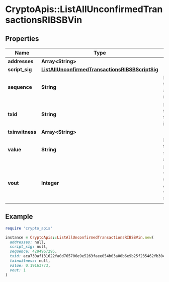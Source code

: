 # CryptoApis::ListAllUnconfirmedTransactionsRIBSBVin

## Properties

| Name | Type | Description | Notes |
| ---- | ---- | ----------- | ----- |
| **addresses** | **Array&lt;String&gt;** |  |  |
| **script_sig** | [**ListAllUnconfirmedTransactionsRIBSBScriptSig**](ListAllUnconfirmedTransactionsRIBSBScriptSig.md) |  |  |
| **sequence** | **String** | Represents the script sequence number. |  |
| **txid** | **String** | Represents the reference transaction identifier. | [optional] |
| **txinwitness** | **Array&lt;String&gt;** |  | [optional] |
| **value** | **String** | Represents the sent/received amount. | [optional] |
| **vout** | **Integer** | Defines the vout of the transaction output, i.e. which output to spend. |  |

## Example

```ruby
require 'crypto_apis'

instance = CryptoApis::ListAllUnconfirmedTransactionsRIBSBVin.new(
  addresses: null,
  script_sig: null,
  sequence: 4294967295,
  txid: aca730af131622fa0d765706e9e5263faee054b03a00b6e9b25f235462fb3043,
  txinwitness: null,
  value: 0.19163773,
  vout: 1
)
```

